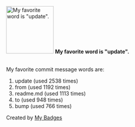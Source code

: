 <img src="https://my-badges.github.io/my-badges/favorite-word.png" alt="My favorite word is &quot;update&quot;." title="My favorite word is &quot;update&quot;." width="128">
<strong>My favorite word is &quot;update&quot;.</strong>
<br><br>

My favorite commit message words are:

1. update (used 2538 times)
2. from (used 1192 times)
3. readme.md (used 1113 times)
4. to (used 948 times)
5. bump (used 766 times)


Created by <a href="https://github.com/my-badges/my-badges">My Badges</a>